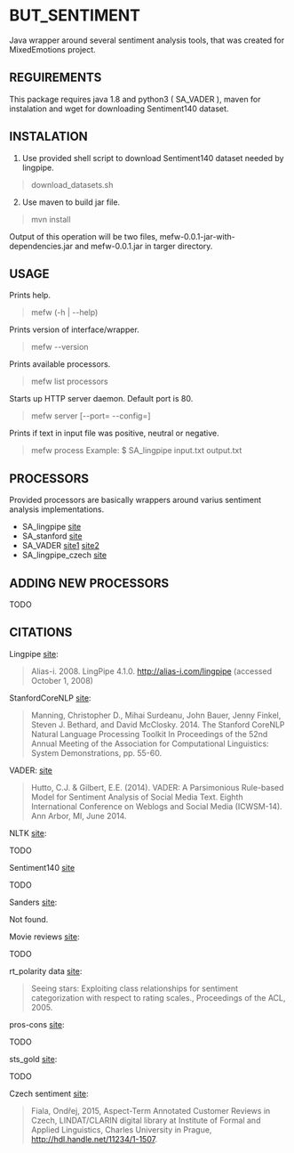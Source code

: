 # BUT_SENTIMENT
Java wrapper around several sentiment analysis tools, that was created for MixedEmotions project.

## REGUIREMENTS

This package requires java 1.8 and python3 ( SA_VADER ), maven for instalation and wget for downloading Sentiment140 dataset.

## INSTALATION

1. Use provided shell script to download Sentiment140 dataset needed by lingpipe.
> download_datasets.sh

2. Use maven to build jar file.
> mvn install

Output of this operation will be two files, mefw-0.0.1-jar-with-dependencies.jar and mefw-0.0.1.jar in targer directory.

## USAGE

Prints help.
> mefw (-h | --help)

Prints version of interface/wrapper.
> mefw --version

Prints available processors.
> mefw list processors

Starts up HTTP server daemon. Default port is 80.
> mefw server <ip> [--port=<port> --config=<conf>]

Prints if text in input file was positive, neutral or negative.
> mefw process <processor> <inputfile> <outputfile>
> Example: $ SA_lingpipe input.txt output.txt

## PROCESSORS

Provided processors are basically wrappers around varius sentiment analysis implementations.

* SA_lingpipe [site](http://alias-i.com/lingpipe/index.html)
* SA_stanford [site](http://nlp.stanford.edu/)
* SA_VADER [site1](http://www.nltk.org/) [site2](https://github.com/cjhutto/vaderSentiment)
* SA_lingpipe_czech [site](http://alias-i.com/lingpipe/index.html)

## ADDING NEW PROCESSORS

TODO

## CITATIONS

Lingpipe [site](http://alias-i.com/lingpipe/index.html):
> Alias-i. 2008. LingPipe 4.1.0. http://alias-i.com/lingpipe (accessed October 1, 2008)

StanfordCoreNLP [site](http://nlp.stanford.edu/):
> Manning, Christopher D., Mihai Surdeanu, John Bauer, Jenny Finkel, Steven J. Bethard, and David McClosky. 2014. The Stanford CoreNLP Natural Language Processing Toolkit In Proceedings of the 52nd Annual Meeting of the Association for Computational Linguistics: System Demonstrations, pp. 55-60.

VADER: [site](https://github.com/cjhutto/vaderSentiment)
> Hutto, C.J. & Gilbert, E.E. (2014). VADER: A Parsimonious Rule-based Model for Sentiment Analysis of Social Media Text. Eighth International Conference on Weblogs and Social Media (ICWSM-14). Ann Arbor, MI, June 2014.

NLTK [site](http://www.nltk.org/):

TODO

Sentiment140 [site](http://help.sentiment140.com/)

TODO

Sanders [site](http://www.sananalytics.com/lab/twitter-sentiment/):

Not found. 

Movie reviews [site](http://www.cs.cornell.edu/people/pabo/movie-review-data):

TODO

rt_polarity data [site](http://www.nltk.org/):
> Seeing stars: Exploiting class relationships for sentiment categorization with respect to rating scales., Proceedings of the ACL, 2005.

pros-cons [site](https://www.cs.uic.edu/~liub/FBS/sentiment-analysis.html#datasets):

TODO

sts_gold [site](http://www.tweenator.com/index.php?page_id=1):

TODO

Czech sentiment [site](https://lindat.mff.cuni.cz/repository/xmlui/handle/11234/1-1507):
> Fiala, Ondřej, 2015, Aspect-Term Annotated Customer Reviews in Czech, LINDAT/CLARIN digital library at Institute of Formal and Applied Linguistics, Charles University in Prague, http://hdl.handle.net/11234/1-1507. 

